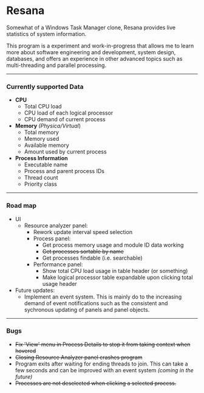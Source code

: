 # Resana

Somewhat of a Windows Task Manager clone, Resana provides live statistics of system information.

This program is a experiment and work-in-progress that allows me to learn more about software engineering and development, system design, databases, and offers an experience in other advanced topics such as multi-threading and parallel processing.

---

### Currently supported Data

* **CPU**
  * Total CPU load
  * CPU load of each logical processor
  * CPU demand of current process  
* **Memory** _(Physica/Virtual_)
  * Total memory
  * Memory used
  * Available memory
  * Amount used by current process
* **Process Information**
  * Executable name
  * Process and parent process IDs
  * Thread count
  * Priority class

---

### Road map

* UI
  * Resource analyzer panel:
    * Rework update interval speed selection
    * Process panel:
      * Get process memory usage and module ID data working
      * ~~Get processes sortable by name~~
      * Get processes findable (i.e. searchable)
    * Performance panel:
      * Show total CPU load usage in table header (or something)
      * Make logical processor table expandable upon clicking total usage header
* Future updates:
  * Implement an event system. This is mainly do to the increasing demand of event notifications such as the consistent and sychronous updating of panels and panel objects.

---

  ### Bugs
  * ~~Fix 'View' menu in Process Details to stop it from taking context when hovered~~
  * ~~Closing Resource Analyzer panel crashes program~~
  * Program exits after waiting for ending threads to join. This can take a few seconds and can be improved with an event system _(coming in the future)_
  * ~~Processes are not deselected when clicking a selected process.~~
